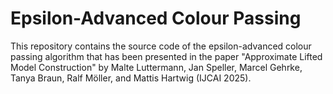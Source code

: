 # Epsilon-Advanced Colour Passing

This repository contains the source code of the epsilon-advanced colour passing
algorithm that has been presented in the paper
"Approximate Lifted Model Construction"
by Malte Luttermann, Jan Speller, Marcel Gehrke, Tanya Braun, Ralf Möller, and
Mattis Hartwig (IJCAI 2025).